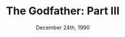 ---
layout: post
title: "The Godfather: Part III"
date: December 24th, 1990
score: 3
category: 
- movie
- Drama
- Action
- Thriller
- Crime
actors: 
- Al Pacino
- Diane Keaton
- Andy García
actorsImages: 
- http://image.tmdb.org/t/p/w300/lk0nt14sH96SYHDkX7qsLlpqRjJ.jpg
- http://image.tmdb.org/t/p/w300/fzgUMnbOkxC6E3EFcYHWHFaiKyp.jpg
- http://image.tmdb.org/t/p/w300/zE3KYH6f6cxCehJJYKDTQa8sCaK.jpg
overview: In the midst of trying to legitimize his business dealings in 1979 New York and Italy, aging mafia don Michael Corleone seeks forgiveness for his sins while taking a young protege under his wing.
poster: http://image.tmdb.org/t/p/w500/uzaP0L7BEprcJHCuwbaHiYT0UYX.jpg/
backdrop: http://image.tmdb.org/t/p/original/mhdJ2rOK3JGnceqxNK9WufYmFr7.jpg
---